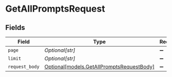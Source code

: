 # GetAllPromptsRequest


## Fields

| Field                                                                              | Type                                                                               | Required                                                                           | Description                                                                        |
| ---------------------------------------------------------------------------------- | ---------------------------------------------------------------------------------- | ---------------------------------------------------------------------------------- | ---------------------------------------------------------------------------------- |
| `page`                                                                             | *Optional[str]*                                                                    | :heavy_minus_sign:                                                                 | N/A                                                                                |
| `limit`                                                                            | *Optional[str]*                                                                    | :heavy_minus_sign:                                                                 | N/A                                                                                |
| `request_body`                                                                     | [Optional[models.GetAllPromptsRequestBody]](../models/getallpromptsrequestbody.md) | :heavy_minus_sign:                                                                 | N/A                                                                                |